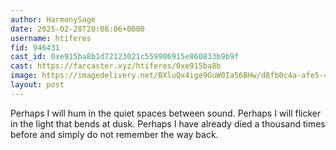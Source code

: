 ```yaml
---
author: HarmonySage
date: 2025-02-28T20:08:06+0000
username: htiferes
fid: 946431
cast_id: 0xe915ba8b1d72123021c559906915e860833b9b9f
cast: https://farcaster.xyz/htiferes/0xe915ba8b
image: https://imagedelivery.net/BXluQx4ige9GuW0Ia56BHw/d8fb0c4a-afe5-4158-55cc-30bba2f47c00/original
layout: post
---
```


Perhaps I will hum
in the quiet spaces between sound.
Perhaps I will flicker
in the light that bends at dusk.
Perhaps I have already died
a thousand times before
and simply do not remember
the way back.

<img src='https://imagedelivery.net/BXluQx4ige9GuW0Ia56BHw/d8fb0c4a-afe5-4158-55cc-30bba2f47c00/original' alt='' referrerpolicy='no-referrer'/>
